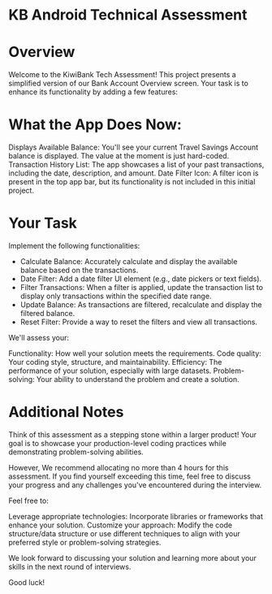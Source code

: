 # KB Android Technical Assessment

# Overview

Welcome to the KiwiBank Tech Assessment!
This project presents a simplified version of our Bank Account Overview screen. Your task is to
enhance its functionality by adding a few features:

# What the App Does Now:

Displays Available Balance: You'll see your current Travel Savings Account balance is displayed. The
value at the moment is just hard-coded.
Transaction History List: The app showcases a list of your past transactions, including the date,
description, and amount.
Date Filter Icon: A filter icon is present in the top app bar, but its functionality is not included
in this initial project.

# Your Task

Implement the following functionalities:

- Calculate Balance: Accurately calculate and display the available balance based on the
  transactions.
- Date Filter: Add a date filter UI element (e.g., date pickers or text fields).
- Filter Transactions: When a filter is applied, update the transaction list to display only
  transactions within the specified date range.
- Update Balance: As transactions are filtered, recalculate and display the filtered balance.
- Reset Filter: Provide a way to reset the filters and view all transactions.

We'll assess your:

Functionality: How well your solution meets the requirements.
Code quality: Your coding style, structure, and maintainability.
Efficiency: The performance of your solution, especially with large datasets.
Problem-solving: Your ability to understand the problem and create a solution.

# Additional Notes

Think of this assessment as a stepping stone within a larger product! Your goal is to showcase your
production-level coding practices while demonstrating problem-solving abilities.

However, We recommend allocating no more than 4 hours for this assessment. If you find yourself
exceeding this time, feel free to discuss your progress and any challenges you've encountered during
the interview.

Feel free to:

Leverage appropriate technologies: Incorporate libraries or frameworks that enhance your solution.
Customize your approach: Modify the code structure/data structure or use different techniques to
align with your preferred style or problem-solving strategies.

We look forward to discussing your solution and learning more about your skills in the
next round of interviews.

Good luck!